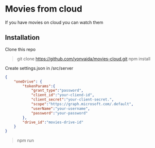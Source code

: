 # Movies from cloud
If you have movies on cloud you can watch them
## Installation
Clone this repo
> git clone https://github.com/yonvaida/movies-cloud.git
npm install

Create settings.json in /src/server
```json
{
    "oneDrive": {
        "tokenParams":{
            "grant_type":"password",
            "client_id":"your-cliend-id",
            "client_secret":"your-client-secret.",
            "scope":"https://graph.microsoft.com/.default",
            "userName":"your-username",
            "password":"your-password"
        },
        "drive_id":"movies-drive-id"
    }
}
```
> npm run
